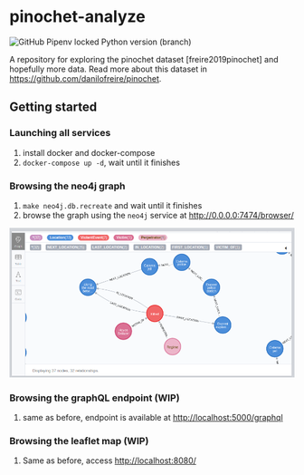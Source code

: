 # pinochet-analyze

![GitHub Pipenv locked Python version (branch)](https://img.shields.io/github/pipenv/locked/python-version/diegoquintanav/pinochet-analyze/master)

A repository for exploring the pinochet dataset [freire2019pinochet] and hopefully more data. Read more about this dataset in <https://github.com/danilofreire/pinochet>.

## Getting started

### Launching all services

1. install docker and docker-compose
2. `docker-compose up -d`, wait until it finishes

### Browsing the neo4j graph

1. `make neo4j.db.recreate` and wait until it finishes
2. browse the graph using the `neo4j` service at <http://0.0.0.0:7474/browser/>

![neo4j-graph](docs/figures/neo4j-graph.png)

### Browsing the graphQL endpoint (WIP)

1. same as before, endpoint is available at <http://localhost:5000/graphql>

### Browsing the leaflet map (WIP)

1. Same as before, access <http://localhost:8080/>
